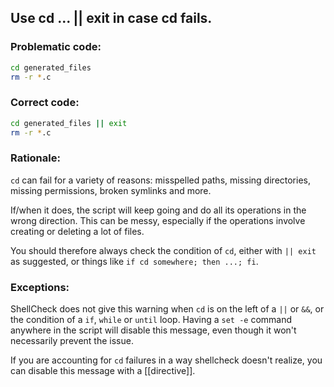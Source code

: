 ## Use cd ... || exit in case cd fails.

### Problematic code:

```sh
cd generated_files
rm -r *.c
```

### Correct code:

```sh
cd generated_files || exit
rm -r *.c
```

### Rationale:

`cd` can fail for a variety of reasons: misspelled paths, missing directories, missing permissions, broken symlinks and more.

If/when it does, the script will keep going and do all its operations in the wrong direction. This can be messy, especially if the operations involve creating or deleting a lot of files.

You should therefore always check the condition of `cd`, either with `|| exit` as suggested, or things like `if cd somewhere; then ...; fi`.

### Exceptions:

ShellCheck does not give this warning when `cd` is on the left of a `||` or `&&`, or the condition of a `if`, `while` or `until` loop. Having a `set -e` command anywhere in the script will disable this message, even though it won't necessarily prevent the issue.

If you are accounting for `cd` failures in a way shellcheck doesn't realize, you can disable this message with a [[directive]].
